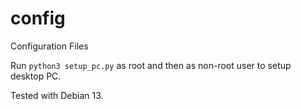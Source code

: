config
======

Configuration Files

Run `python3 setup_pc.py` as root and then as non-root user to setup desktop PC.

Tested with Debian 13.
